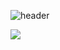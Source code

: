 ![header](https://capsule-render.vercel.app/api?type=Venom&color=auto&height=300&section=header&text=HELLO%20TAEYANG&fontSize=90)
<!--
**sun129129/sun129129** is a ✨ _special_ ✨ repository because its `README.md` (this file) appears on your GitHub profile.

Here are some ideas to get you started:

[![Top Langs](https://github-readme-stats.vercel.app/api/top-langs/?username=sun129129)](https://github.com/anuraghazra/github-readme-stats)

![Anurag's GitHub stats](https://github-readme-stats.vercel.app/api?username=sun129129&hide=contribs,prs&show_icons=true&theme=테마)


- 🔭 I’m currently working on ...
- 🌱 I’m currently learning ...
- 👯 I’m looking to collaborate on ...
- 🤔 I’m looking for help with ...
- 💬 Ask me about ...
- 📫 How to reach me: ...
- 😄 Pronouns: ...
- ⚡ Fun fact: ...
-->

<a href="https://github.com/devxb/gitanimals">
  <img src="https://render.gitanimals.org/farms/sun129129"/>
</a>

